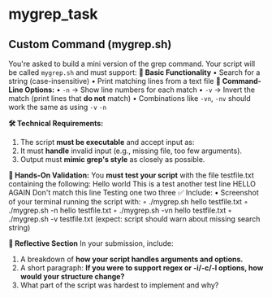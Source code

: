 # mygrep_task
## **Custom Command (mygrep.sh)**

You're asked to build a mini version of the grep command. Your script will be called `mygrep.sh` and must support:
**🔹 Basic Functionality**
• Search for a string (case-insensitive)
• Print matching lines from a text file
**🔹 Command-Line Options:**
• `-n` → Show line numbers for each match
• `-v` → Invert the match (print lines that **do not** match)
• Combinations like `-vn`, `-nv` should work the same as using `-v` `-n`
  
**🛠️ Technical Requirements:**
1.  The script **must be executable** and accept input as:
2.  It must **handle** invalid input (e.g., missing file, too few arguments).
3.  Output must **mimic grep's style** as closely as possible.
  
**🧪 Hands-On Validation:** You **must test your script** with the file testfile.txt containing the following:
Hello world
This is a test
another test line
HELLO AGAIN
Don't match this line
Testing one two three
✅ Include:
• Screenshot of your terminal running the script with: 
    ◦ ./mygrep.sh hello testfile.txt
    ◦ ./mygrep.sh -n hello testfile.txt
    ◦ ./mygrep.sh -vn hello testfile.txt
    ◦ ./mygrep.sh -v testfile.txt (expect: script should warn about missing search string)
  
**🧠 Reflective Section**
In your submission, include:
1.  A breakdown of **how your script handles arguments and options.**
2.  A short paragraph: **If you were to support regex or -i/-c/-l options, how would your structure change?**
3.  What part of the script was hardest to implement and why?

